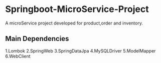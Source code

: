 # Springboot-MicroService-Project

A microService project developed for product,order and inventory.

## Main Dependencies
1.Lombok
2.SpringWeb
3.SpringDataJpa
4.MySQLDriver
5.ModelMapper
6.WebClient
